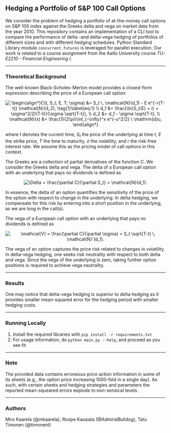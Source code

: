 ## Hedging a Portfolio of S&P 100 Call Options

We consider the problem of hedging a portfolio of at-the-money call options on S&P 100 index against the Greeks delta and vega on market data from the year 2010. This repository contains an implementation of a CLI tool to compare the performance of delta -and delta-vega hedging of portfolios of different sizes and with different hedging schedules. Python Standard Library module ```concurrent.futures``` is leveraged for parallel execution. Our work is related to a course assignment from the Aalto University course *TU-E2210 - Financial Engineering I*.

----

### Theoretical Background 

The well-known Black-Scholes-Merton model provides a closed-form expression describing the price of a European call option:

<p align="center">
   <img src="https://latex.codecogs.com/svg.image?\begin{align*}C(t,&space;S_t;&space;E,&space;T;&space;\sigma)&space;&=&space;S_t&space;\,&space;\mathcal{N}(d_1)&space;-&space;E&space;e^{-r(T-t)}&space;\mathcal{N}(d_2),&space;\tag{1}\label{eq:1}&space;\\&space;d_1&space;&=&space;\frac{\ln(S_t/E)&space;&plus;&space;(r&space;&plus;&space;\sigma^2/2)(T-t)}{\sigma&space;\sqrt{T-t}},&space;\\&space;d_2&space;&=&space;d_1&space;-&space;\sigma&space;\sqrt{T-t},&space;\\&space;\mathcal{N}(x)&space;&=&space;\frac{1}{2\pi}\int_{-\infty}^x&space;e^{-u^2/2}&space;\&space;\mathrm{d}u,&space;\end{align*}" title="\begin{align*}C(t, S_t; E, T; \sigma) &= S_t \, \mathcal{N}(d_1) - E e^{-r(T-t)} \mathcal{N}(d_2), \tag{1}\label{eq:1} \\ d_1 &= \frac{\ln(S_t/E) + (r + \sigma^2/2)(T-t)}{\sigma \sqrt{T-t}}, \\ d_2 &= d_1 - \sigma \sqrt{T-t}, \\ \mathcal{N}(x) &= \frac{1}{2\pi}\int_{-\infty}^x e^{-u^2/2} \ \mathrm{d}u, \end{align*}" />
</p>

<p>
where <i>t</i> denotes the current time, <i>S<sub>t</sub></i> the price of the underlying at time <i>t</i>, <i>E</i> the strike price, <i>T</i> the time to maturity, <i>σ</i> the volatility, and <i>r</i> the risk-free interest rate. We assume this as the pricing model of call options in this context.
</p>

<p>
The Greeks are a collection of partial derivatives of the function <i>C</i>. We consider the Greeks delta and vega. The delta of a European call option with an underlying that pays no dividends is defined as
</p>

<p align="center">
   <img src="https://latex.codecogs.com/svg.image?\Delta&space;=&space;\frac{\partial&space;C}{\partial&space;S_t}&space;=&space;\mathcal{N}(d_1)." title="\Delta = \frac{\partial C}{\partial S_t} = \mathcal{N}(d_1)." />
</p>

In essence, the delta of an option quantifies the sensitivity of the price of the option with respect to change in
the underlying. In delta hedging, we compensate for this risk by entering into a short position in the underlying, as we are long in the call(s).

The vega of a European call option with an underlying that pays no dividends is defined as

<p align="center">
   <img src="https://latex.codecogs.com/svg.image?\mathcal{V}&space;=&space;\frac{\partial&space;C}{\partial&space;\sigma}&space;=&space;S_t&space;\sqrt{T-t}&space;\,&space;\mathcal{N}'(d_1)." title="\mathcal{V} = \frac{\partial C}{\partial \sigma} = S_t \sqrt{T-t} \, \mathcal{N}'(d_1)." />
</p>

The vega of an option captures the price risk related to changes in volatility. In delta-vega hedging, one seeks risk neutrality with respect to both delta and vega. Since the vega of the underlying is zero, taking further option positions is required to achieve vega neutrality.

----

### Results

One may notice that delta-vega hedging is superior to delta hedging as it provides smaller mean-squared error for the hedging period with smaller hedging costs.

----

### Running Locally

   1. Install the required libraries with ```pip install -r requirements.txt```
   2. For usage information, do ```python main.py --help```, and proceed as you see fit

----

### Note

The provided data contains erroneous price action information in some of its sheets (e.g., the option price increasing 1000-fold in a single day). As such, with certain sheets and hedging strategies and parameters the reported mean-squeared errors explode to non-sensical levels.

----

### Authors

Miro Kaarela (@mkaarela), Roope Kausiala (@AdmiralBulldog), Tatu Timonen (@timonent)
